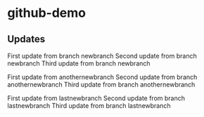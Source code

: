 # github-demo

## Updates
First update from branch newbranch
Second update from branch newbranch
Third update from branch newbranch

First update from anothernewbranch
Second update from branch anothernewbranch
Third update from branch anothernewbranch

First update from lastnewbranch
Second update from branch lastnewbranch
Third update from branch lastnewbranch